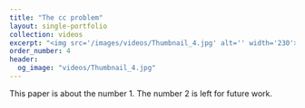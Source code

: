 ```yaml
---
title: "The cc problem"
layout: single-portfolio
collection: videos
excerpt: "<img src='/images/videos/Thumbnail_4.jpg' alt='' width='230'>"
order_number: 4
header: 
  og_image: "videos/Thumbnail_4.jpg"
---
```


This paper is about the number 1. The number 2 is left for future work.